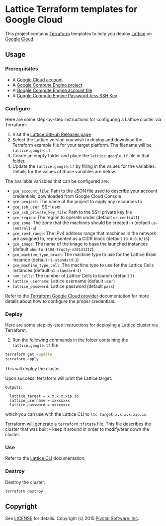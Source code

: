 # Lattice Terraform templates for Google Cloud

This project contains [Terraform](https://www.terraform.io/) templates to help you deploy
[Lattice](https://github.com/cloudfoundry-incubator/lattice) on
[Google Cloud](https://cloud.google.com/).

## Usage

### Prerequisites

* A [Google Cloud account](https://cloud.google.com/)
* A [Google Compute Engine project](https://cloud.google.com/compute/docs/projects)
* A [Google Compute Engine account file](https://www.terraform.io/docs/providers/google/index.html)
* A [Google Compute Engine Password-less SSH Key](https://cloud.google.com/compute/docs/console#sshkeys)

### Configure

Here are some step-by-step instructions for configuring a Lattice cluster via Terraform:

1. Visit the [Lattice GitHub Releases page](https://github.com/cloudfoundry-incubator/lattice/releases)
2. Select the Lattice version you wish to deploy and download the Terraform example file for your target platform.  The filename will be `lattice.google.tf`
3. Create an empty folder and place the `lattice.google.tf` file in that folder.
4. Update the `lattice.google.tf` by filling in the values for the variables.  Details for the values of those variables are below.

The available variables that can be configured are:

* `gce_account_file`: Path to the JSON file used to describe your account credentials, downloaded from Google Cloud Console
* `gce_project`: The name of the project to apply any resources to
* `gce_ssh_user`: SSH user
* `gce_ssh_private_key_file`: Path to the SSH private key file
* `gce_region`: The region to operate under (default `us-central1`)
* `gce_zone`: The zone that the machines should be created in (default `us-central1-a`)
* `gce_ipv4_range`: The IPv4 address range that machines in the network are assigned to, represented as a CIDR block (default `10.0.0.0/16`)
* `gce_image`: The name of the image to base the launched instances (default `ubuntu-1404-trusty-v20141212`)
* `gce_machine_type_brain`: The machine type to use for the Lattice Brain instance (default `n1-standard-1`)
* `gce_machine_type_cell`: The machine type to use for the Lattice Cells instances (default `n1-standard-4`)
* `num_cells`: The number of Lattice Cells to launch (default `3`)
* `lattice_username`: Lattice username (default `user`)
* `lattice_password`: Lattice password (default `pass`)

Refer to the [Terraform Google Cloud provider](https://www.terraform.io/docs/providers/google/index.html)
documentation for more details about how to configure the proper credentials.

### Deploy

Here are some step-by-step instructions for deploying a Lattice cluster via Terraform:

1. Run the following commands in the folder containing the `lattice.google.tf` file

  ```bash
  terraform get -update
  terraform apply
  ```

  This will deploy the cluster.

Upon success, terraform will print the Lattice target:

```
Outputs:

  lattice_target = x.x.x.x.xip.io
  lattice_username = xxxxxxxx
  lattice_password = xxxxxxxx
```

which you can use with the Lattice CLI to `ltc target x.x.x.x.xip.io`.

Terraform will generate a `terraform.tfstate` file.  This file describes the cluster that was built - keep it around in order to modify/tear down the cluster.

### Use

Refer to the [Lattice CLI](../../ltc) documentation.

### Destroy

Destroy the cluster:

```
terraform destroy
```

## Copyright

See [LICENSE](../../docs/LICENSE) for details.
Copyright (c) 2015 [Pivotal Software, Inc](http://www.pivotal.io/).
